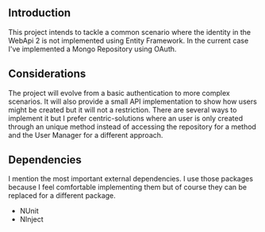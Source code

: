 ## Introduction

This project intends to tackle a common scenario where the identity in the WebApi 2 is not implemented using Entity Framework. 
In the current case I've implemented a Mongo Repository using OAuth. 

## Considerations

The project will evolve from a basic authentication to more complex scenarios. It will also provide a small API implementation to show how users might be created but it will not a restriction. 
There are several ways to implement it but I prefer centric-solutions where an user is only created through an unique method instead of accessing the repository for a method and the User Manager for a different approach.

## Dependencies

I mention the most important external dependencies. I use those packages because I feel comfortable implementing them but of course they can be replaced for a different package.

- NUnit 
- NInject

